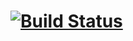 [![Build Status](https://travis-ci.org/x-component/x-configs.png?v0.0.7)](https://travis-ci.org/x-component/x-configs)
=======================================================================================================




